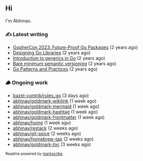 ## Hi

I'm Abhinav.

### ✍️ Latest writing


- [GopherCon 2023: Future-Proof Go Packages](https://abhinavg.net/2023/09/27/future-proof-packages/) (2 years ago)
- [Designing Go Libraries](https://abhinavg.net/2022/12/06/designing-go-libraries/) (2 years ago)
- [Introduction to generics in Go](https://abhinavg.net/2022/11/23/generics-intro/) (2 years ago)
- [Bare minimum semantic versioning](https://abhinavg.net/2022/11/07/semver/) (2 years ago)
- [Go Patterns and Practices](https://abhinavg.net/2022/09/19/go-patterns-and-practices-talk/) (2 years ago)

### 🪵 Ongoing work


- [bazel-contrib/rules_go](https://github.com/bazel-contrib/rules_go) (3 days ago)
- [abhinav/goldmark-wikilink](https://github.com/abhinav/goldmark-wikilink) (1 week ago)
- [abhinav/goldmark-mermaid](https://github.com/abhinav/goldmark-mermaid) (1 week ago)
- [abhinav/goldmark-hashtag](https://github.com/abhinav/goldmark-hashtag) (1 week ago)
- [abhinav/goldmark-frontmatter](https://github.com/abhinav/goldmark-frontmatter) (1 week ago)
- [abhinav/home](https://github.com/abhinav/home) (1 week ago)
- [abhinav/restack](https://github.com/abhinav/restack) (2 weeks ago)
- [abhinav/git-spice](https://github.com/abhinav/git-spice) (2 weeks ago)
- [abhinav/homebrew-tap](https://github.com/abhinav/homebrew-tap) (2 weeks ago)
- [abhinav/goldmark-toc](https://github.com/abhinav/goldmark-toc) (3 weeks ago)

<sub>Readme powered by [markscribe](https://github.com/muesli/markscribe).</sub>
